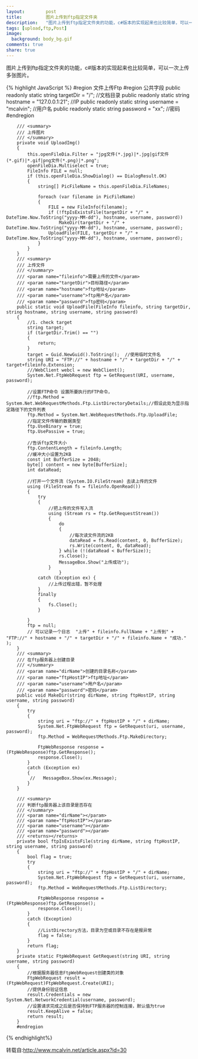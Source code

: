 ```yaml
---
layout:        post
title:         图片上传到ftp指定文件夹
description:   "图片上传到ftp指定文件夹的功能，c#版本的实现起来也比较简单，可以一次上传多张图片。"
tags: [upload,ftp,Post]
image:
  background: body_bg.gif
comments: true
share: true
---
```


图片上传到ftp指定文件夹的功能，c#版本的实现起来也比较简单，可以一次上传多张图片。
    
<!--more-->

{% highlight JavaScript %}
        #region 文件上传Ftp
        #region 公共字段
        public readonly static  string targetDir = "/";  //文档目录
        public readonly static string hostname = "127.0.0.1:21"; //IP
        public readonly static string username = "mcalvin"; //用户名
        public readonly static string password = "xx"; //密码
        #endregion
     
        /// <summary>
        /// 上传图片
        /// </summary>
        private void UploadImg()
        {
            this.openFileDia.Filter = "jpg文件(*.jpg)|*.jpg|gif文件(*.gif)|*.gif|png文件(*.png)|*.png";
            openFileDia.Multiselect = true;
            FileInfo FILE = null;
            if (this.openFileDia.ShowDialog() == DialogResult.OK)
            {
                string[] PicFileName = this.openFileDia.FileNames;
 
                foreach (var filename in PicFileName)
                {
                    FILE = new FileInfo(filename);
                    if (!ftpIsExistsFile(targetDir + "/" + DateTime.Now.ToString("yyyy-MM-dd"), hostname, username, password))
                        MakeDir(targetDir + "/" + DateTime.Now.ToString("yyyy-MM-dd"), hostname, username, password);
                    UploadFile(FILE, targetDir + "/" + DateTime.Now.ToString("yyyy-MM-dd"), hostname, username, password);
                }
            }
        }
        /// <summary>
        /// 上传文件
        /// </summary>
        /// <param name="fileinfo">需要上传的文件</param>
        /// <param name="targetDir">目标路径</param>
        /// <param name="hostname">ftp地址</param>
        /// <param name="username">ftp用户名</param>
        /// <param name="password">ftp密码</param>
        public static void UploadFile(FileInfo fileinfo, string targetDir, string hostname, string username, string password)
        {
            //1. check target
            string target;
            if (targetDir.Trim() == "")
            {
                return;
            }
            target = Guid.NewGuid().ToString();  //使用临时文件名
            string URI = "FTP://" + hostname + "/" + targetDir + "/" + target+fileinfo.Extension;
            ///WebClient webcl = new WebClient();
            System.Net.FtpWebRequest ftp = GetRequest(URI, username, password);
 
            //设置FTP命令 设置所要执行的FTP命令，
            //ftp.Method = System.Net.WebRequestMethods.Ftp.ListDirectoryDetails;//假设此处为显示指定路径下的文件列表
            ftp.Method = System.Net.WebRequestMethods.Ftp.UploadFile;
            //指定文件传输的数据类型
            ftp.UseBinary = true;
            ftp.UsePassive = true;
             
            //告诉ftp文件大小
            ftp.ContentLength = fileinfo.Length;
            //缓冲大小设置为2KB
            const int BufferSize = 2048;
            byte[] content = new byte[BufferSize];
            int dataRead;
 
            //打开一个文件流 (System.IO.FileStream) 去读上传的文件
            using (FileStream fs = fileinfo.OpenRead())
            {
                try
                {
                    //把上传的文件写入流
                    using (Stream rs = ftp.GetRequestStream())
                    {
                        do
                        {
                            //每次读文件流的2KB
                            dataRead = fs.Read(content, 0, BufferSize);
                            rs.Write(content, 0, dataRead);
                        } while (!(dataRead < BufferSize));
                        rs.Close();
                        MessageBox.Show("上传成功");
                    }
                        }
                catch (Exception ex) {
                    //上传过程出错，暂不处理 
                }
                finally
                {
                    fs.Close();
                }
 
            }
            ftp = null;
            // 可以记录一个日志  "上传" + fileinfo.FullName + "上传到" + "FTP://" + hostname + "/" + targetDir + "/" + fileinfo.Name + "成功." );     
        }
        /// <summary>
        /// 在ftp服务器上创建目录
        /// </summary>
        /// <param name="dirName">创建的目录名称</param>
        /// <param name="ftpHostIP">ftp地址</param>
        /// <param name="username">用户名</param>
        /// <param name="password">密码</param>
        public void MakeDir(string dirName, string ftpHostIP, string username, string password)
        {
            try
            {
                string uri = "ftp://" + ftpHostIP + "/" + dirName;
                System.Net.FtpWebRequest ftp = GetRequest(uri, username, password);
                ftp.Method = WebRequestMethods.Ftp.MakeDirectory;
 
                FtpWebResponse response = (FtpWebResponse)ftp.GetResponse();
                response.Close();
            }
            catch (Exception ex)
            {
             //   MessageBox.Show(ex.Message);
            }
        }
 
        /// <summary>
        /// 判断ftp服务器上该目录是否存在
        /// </summary>
        /// <param name="dirName"></param>
        /// <param name="ftpHostIP"></param>
        /// <param name="username"></param>
        /// <param name="password"></param>
        /// <returns></returns>
        private bool ftpIsExistsFile(string dirName, string ftpHostIP, string username, string password)
        {
            bool flag = true;
            try
            {
                string uri = "ftp://" + ftpHostIP + "/" + dirName;
                System.Net.FtpWebRequest ftp = GetRequest(uri, username, password);
                ftp.Method = WebRequestMethods.Ftp.ListDirectory;
 
                FtpWebResponse response = (FtpWebResponse)ftp.GetResponse();
                response.Close();
            }
            catch (Exception)
            {
                //ListDirectory方法，目录为空或目录不存在是报异常
                flag = false;
            }
            return flag;
        }
        private static FtpWebRequest GetRequest(string URI, string username, string password)
        {
            //根据服务器信息FtpWebRequest创建类的对象
            FtpWebRequest result = (FtpWebRequest)FtpWebRequest.Create(URI);
            //提供身份验证信息
            result.Credentials = new System.Net.NetworkCredential(username, password);
            //设置请求完成之后是否保持到FTP服务器的控制连接，默认值为true
            result.KeepAlive = false;
            return result;
        }
        #endregion
{% endhighlight%}


转载自:http://www.mcalvin.net/article.aspx?id=30